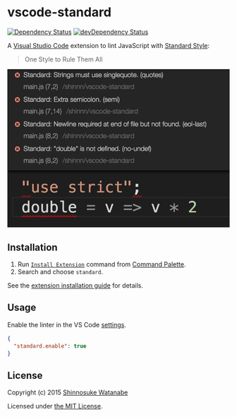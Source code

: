 # vscode-standard

[![Dependency Status](https://david-dm.org/shinnn/vscode-standard.svg)](https://david-dm.org/shinnn/vscode-standard)
[![devDependency Status](https://david-dm.org/shinnn/vscode-standard/dev-status.svg)](https://david-dm.org/shinnn/vscode-standard#info=devDependencies)

A [Visual Studio Code](https://code.visualstudio.com/) extension to lint JavaScript with [Standard Style](https://github.com/feross/standard):

> One Style to Rule Them All

![screenshot](screenshot.png)

## Installation

1. Run [`Install Extension`](https://code.visualstudio.com/docs/editor/extension-gallery#_install-an-extension) command from [Command Palette](https://code.visualstudio.com/Docs/editor/codebasics#_command-palette).
2. Search and choose `standard`.

See the [extension installation guide](https://code.visualstudio.com/docs/editor/extension-gallery) for details.

## Usage

Enable the linter in the VS Code [settings](https://code.visualstudio.com/docs/customization/userandworkspace).

```json
{
  "standard.enable": true
}
```

## License

Copyright (c) 2015 [Shinnosuke Watanabe](https://github.com/shinnn)

Licensed under [the MIT License](./LICENSE).

